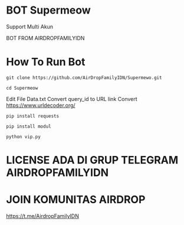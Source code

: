 # BOT Supermeow
Support Multi Akun

BOT FROM AIRDROPFAMILYIDN
# How To Run Bot
```
git clone https://github.com/AirDropFamilyIDN/Supermewo.git
```

```
cd Supermeow
```

Edit File Data.txt Convert query_id to URL
link Convert https://www.urldecoder.org/

```
pip install requests
 ```

```
pip install modul
``` 

```
python vip.py
```
# LICENSE ADA DI GRUP TELEGRAM AIRDROPFAMILYIDN
# JOIN KOMUNITAS AIRDROP 
https://t.me/AirdropFamilyIDN
